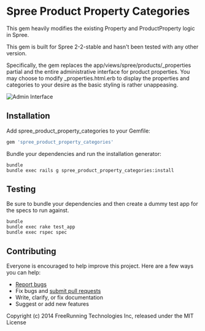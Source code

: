 Spree Product Property Categories
=================================

This gem heavily modifies the existing Property and ProductProperty logic in Spree.

This gem is built for Spree 2-2-stable and hasn't been tested with any other version.

Specifically, the gem replaces the app/views/spree/products/\_properties partial and the entire administrative interface for product properties. You may choose to modify \_properties.html.erb to display the properties and categories to your desire as the basic styling is rather unappeasing.

![Admin Interface](http://i.imgur.com/LDAvhu6.png?1)


Installation
------------

Add spree_product_property_categories to your Gemfile:

```ruby
gem 'spree_product_property_categories'
```

Bundle your dependencies and run the installation generator:

```shell
bundle
bundle exec rails g spree_product_property_categories:install
```

Testing
-------

Be sure to bundle your dependencies and then create a dummy test app for the specs to run against.

```shell
bundle
bundle exec rake test_app
bundle exec rspec spec
```

## Contributing

Everyone is encouraged to help improve this project. Here are a few ways you can help:

- [Report bugs](https://github.com/freerunningtech/spree_product_property_categories/issues)
- Fix bugs and [submit pull requests](https://github.com/freerunningtech/spree_product_property_categories/pulls)
- Write, clarify, or fix documentation
- Suggest or add new features


Copyright (c) 2014 FreeRunning Technologies Inc, released under the MIT License
